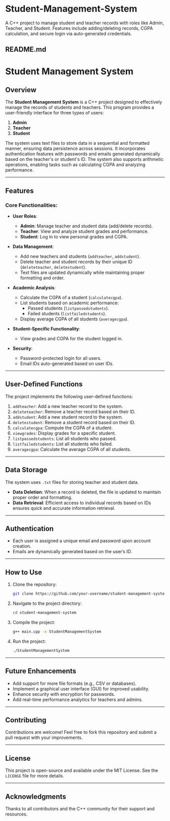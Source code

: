 # Student-Management-System
A C++ project to manage student and teacher records with roles like Admin, Teacher, and Student. Features include adding/deleting records, CGPA calculation, and secure login via auto-generated credentials.

## README.md

# Student Management System

## Overview
The **Student Management System** is a C++ project designed to effectively manage the records of students and teachers. This program provides a user-friendly interface for three types of users:
1. **Admin**
2. **Teacher**
3. **Student**

The system uses text files to store data in a sequential and formatted manner, ensuring data persistence across sessions. It incorporates authentication features with passwords and emails generated dynamically based on the teacher's or student's ID. The system also supports arithmetic operations, enabling tasks such as calculating CGPA and analyzing performance.

---

## Features
### Core Functionalities:
- **User Roles**: 
  - **Admin**: Manage teacher and student data (add/delete records).
  - **Teacher**: View and analyze student grades and performance.
  - **Student**: Log in to view personal grades and CGPA.

- **Data Management**:
  - Add new teachers and students (`addteacher`, `addstudent`).
  - Delete teacher and student records by their unique ID (`deleteteacher`, `deletestudent`).
  - Text files are updated dynamically while maintaining proper formatting and order.

- **Academic Analysis**:
  - Calculate the CGPA of a student (`calculatecgpa`).
  - List students based on academic performance:
    - Passed students (`listpassedstudents`).
    - Failed students (`listfailedstudents`).
  - Display average CGPA of all students (`averagecgpa`).

- **Student-Specific Functionality**:
  - View grades and CGPA for the student logged in.

- **Security**:
  - Password-protected login for all users.
  - Email IDs auto-generated based on user IDs.

---

## User-Defined Functions
The project implements the following user-defined functions:
1. `addteacher`: Add a new teacher record to the system.
2. `deleteteacher`: Remove a teacher record based on their ID.
3. `addstudent`: Add a new student record to the system.
4. `deletestudent`: Remove a student record based on their ID.
5. `calculatecgpa`: Compute the CGPA of a student.
6. `viewgrades`: Display grades for a specific student.
7. `listpassedstudents`: List all students who passed.
8. `listfailedstudents`: List all students who failed.
9. `averagecgpa`: Calculate the average CGPA of all students.

---

## Data Storage
The system uses `.txt` files for storing teacher and student data. 
- **Data Deletion**: When a record is deleted, the file is updated to maintain proper order and formatting.
- **Data Retrieval**: Efficient access to individual records based on IDs ensures quick and accurate information retrieval.

---

## Authentication
- Each user is assigned a unique email and password upon account creation.
- Emails are dynamically generated based on the user’s ID.

---

## How to Use
1. Clone the repository:
   ```bash
   git clone https://github.com/your-username/student-management-system.git
   ```
2. Navigate to the project directory:
   ```bash
   cd student-management-system
   ```
3. Compile the project:
   ```bash
   g++ main.cpp -o StudentManagementSystem
   ```
4. Run the project:
   ```bash
   ./StudentManagementSystem
   ```

---

## Future Enhancements
- Add support for more file formats (e.g., CSV or databases).
- Implement a graphical user interface (GUI) for improved usability.
- Enhance security with encryption for passwords.
- Add real-time performance analytics for teachers and admins.

---

## Contributing
Contributions are welcome! Feel free to fork this repository and submit a pull request with your improvements.

---

## License
This project is open-source and available under the MIT License. See the `LICENSE` file for more details.

---

## Acknowledgments
Thanks to all contributors and the C++ community for their support and resources.
